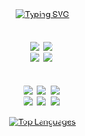 <!--타이틀 부분-->
<div align="center">
 <a href="https://git.io/typing-svg"><img src="https://readme-typing-svg.demolab.com?font=JetBrains+Mono&size=22&pause=1000&color=32CD32&center=true&vCenter=true&width=500&lines=Backend+developer+in+progress;Never+finished%2C+always+improving+!!" alt="Typing SVG" /></a>
</div>

<br>

<h3 align="center"></h3>
<div align="center">
  <img src="https://img.shields.io/badge/SpringBoot-6DB33F.svg?style=for-the-badge&logo=springboot&logoColor=white" />&nbsp;
  <img src="https://img.shields.io/badge/Java-FF6F00.svg?style=for-the-badge&logo=java&logoColor=white" />&nbsp;
</div>

<div align="center">
  <img src="https://img.shields.io/badge/C%2B%2B-00599C.svg?style=for-the-badge&logo=c%2B%2B&logoColor=white" />&nbsp;
  <img src="https://img.shields.io/badge/Python-3776AB.svg?style=for-the-badge&logo=python&logoColor=white" />&nbsp;
</div>

<br>

<h3 align="center"></h3>
<div align="center">
  <img src="https://img.shields.io/badge/git-F05033.svg?style=for-the-badge&logo=git&logoColor=white" />&nbsp
  <img src="https://img.shields.io/badge/github-181717.svg?style=for-the-badge&logo=github&logoColor=white" />&nbsp
  <img src="https://img.shields.io/badge/Notion-F3F3F3.svg?style=for-the-badge&logo=notion&logoColor=black" />&nbsp
</div>

<div align="center">
  <img src="https://img.shields.io/badge/IntelliJ-000000.svg?style=for-the-badge&logo=intellijidea&logoColor=white" />&nbsp
  <img src="https://img.shields.io/badge/Eclipse-2C2255.svg?style=for-the-badge&logo=eclipse&logoColor=white" />&nbsp
  <img src="https://img.shields.io/badge/VSCode-2C2C32.svg?style=for-the-badge&logo=visual-studio-code&logoColor=22ABF3" />&nbsp
</div>

<br>

<div align="center">
  <a href="https://github.com/anuraghazra/github-readme-stats">
    <img src="https://github-readme-stats.vercel.app/api/top-langs/?username=ryuyeonkyoung" alt="Top Languages" />
  </a>
</div>

